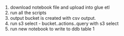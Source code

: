 1. download notebook file and upload into glue etl
2. run all the scripts
3. output bucket is created with csv output.
4. run s3 select - bucket..actions..query with s3 select
5. run new notebook to write to ddb table
1
